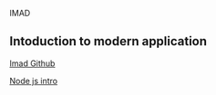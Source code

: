IMAD 

<h2>Intoduction to modern application</h2>


<a href="https://github.com/hasura-imad">Imad Github</a>


<a href="http://blog.gvm-it.eu/post/20404719601/getting-started-with-nodejs-on-windows">Node js intro</a>
